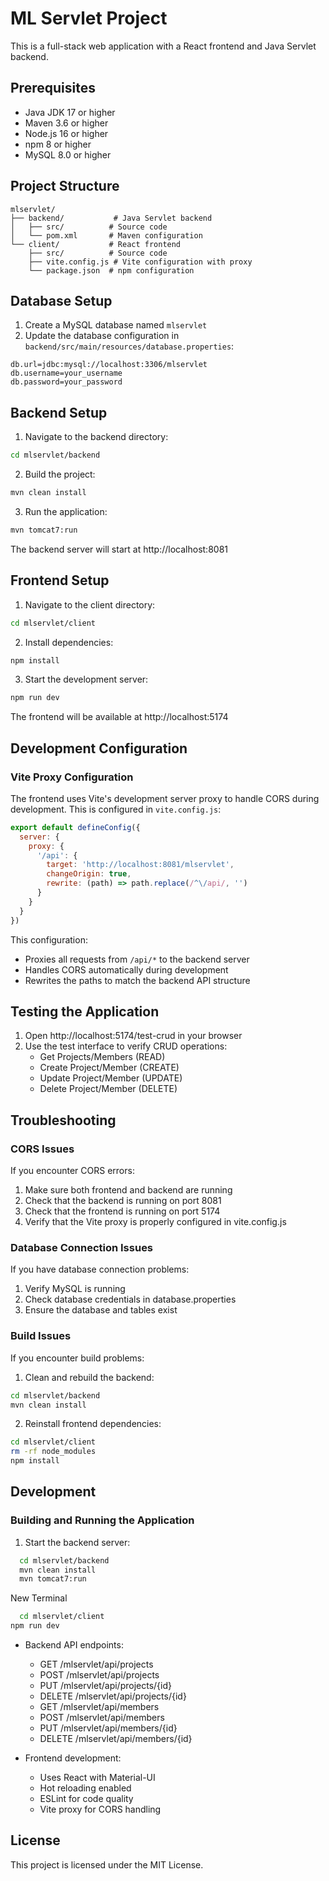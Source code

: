 # ML Servlet Project

This is a full-stack web application with a React frontend and Java Servlet backend.

## Prerequisites

- Java JDK 17 or higher
- Maven 3.6 or higher
- Node.js 16 or higher
- npm 8 or higher
- MySQL 8.0 or higher

## Project Structure

```
mlservlet/
├── backend/           # Java Servlet backend
│   ├── src/          # Source code
│   └── pom.xml       # Maven configuration
└── client/           # React frontend
    ├── src/          # Source code
    ├── vite.config.js # Vite configuration with proxy
    └── package.json  # npm configuration
```

## Database Setup

1. Create a MySQL database named `mlservlet`
2. Update the database configuration in `backend/src/main/resources/database.properties`:
```properties
db.url=jdbc:mysql://localhost:3306/mlservlet
db.username=your_username
db.password=your_password
```

## Backend Setup

1. Navigate to the backend directory:
```bash
cd mlservlet/backend
```

2. Build the project:
```bash
mvn clean install
```

3. Run the application:
```bash
mvn tomcat7:run
```

The backend server will start at http://localhost:8081

## Frontend Setup

1. Navigate to the client directory:
```bash
cd mlservlet/client
```

2. Install dependencies:
```bash
npm install
```

3. Start the development server:
```bash
npm run dev
```

The frontend will be available at http://localhost:5174

## Development Configuration

### Vite Proxy Configuration
The frontend uses Vite's development server proxy to handle CORS during development. This is configured in `vite.config.js`:

```javascript
export default defineConfig({
  server: {
    proxy: {
      '/api': {
        target: 'http://localhost:8081/mlservlet',
        changeOrigin: true,
        rewrite: (path) => path.replace(/^\/api/, '')
      }
    }
  }
})
```

This configuration:
- Proxies all requests from `/api/*` to the backend server
- Handles CORS automatically during development
- Rewrites the paths to match the backend API structure

## Testing the Application

1. Open http://localhost:5174/test-crud in your browser
2. Use the test interface to verify CRUD operations:
   - Get Projects/Members (READ)
   - Create Project/Member (CREATE)
   - Update Project/Member (UPDATE)
   - Delete Project/Member (DELETE)

## Troubleshooting

### CORS Issues
If you encounter CORS errors:
1. Make sure both frontend and backend are running
2. Check that the backend is running on port 8081
3. Check that the frontend is running on port 5174
4. Verify that the Vite proxy is properly configured in vite.config.js

### Database Connection Issues
If you have database connection problems:
1. Verify MySQL is running
2. Check database credentials in database.properties
3. Ensure the database and tables exist

### Build Issues
If you encounter build problems:
1. Clean and rebuild the backend:
```bash
cd mlservlet/backend
mvn clean install
```

2. Reinstall frontend dependencies:
```bash
cd mlservlet/client
rm -rf node_modules
npm install
```

## Development
### Building and Running the Application

1. Start the backend server:
```bash
  cd mlservlet/backend
  mvn clean install
  mvn tomcat7:run
  ```
New Terminal
```bash
  cd mlservlet/client
npm run dev
  ```



- Backend API endpoints:
  - GET /mlservlet/api/projects
  - POST /mlservlet/api/projects
  - PUT /mlservlet/api/projects/{id}
  - DELETE /mlservlet/api/projects/{id}
  - GET /mlservlet/api/members
  - POST /mlservlet/api/members
  - PUT /mlservlet/api/members/{id}
  - DELETE /mlservlet/api/members/{id}

- Frontend development:
  - Uses React with Material-UI
  - Hot reloading enabled
  - ESLint for code quality
  - Vite proxy for CORS handling

## License

This project is licensed under the MIT License. 